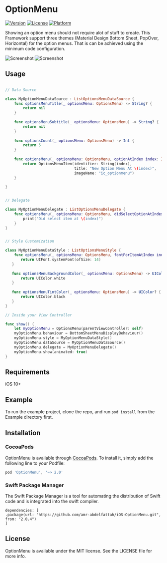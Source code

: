 # OptionMenu

[![Version](https://img.shields.io/cocoapods/v/OptionMenu.svg?style=flat)](https://cocoapods.org/pods/OptionMenu)
[![License](https://img.shields.io/cocoapods/l/OptionMenu.svg?style=flat)](/LICENSE)
[![Platform](https://img.shields.io/cocoapods/p/OptionMenu.svg?style=flat)](https://cocoapods.org/pods/OptionMenu)

Showing an option menu should not require alot of stuff to create. This Framework support three themes (Material Design Bottom Sheet, PopOver, Horizontal) for the option menus. That is can be achieved using the minimum code configuration. 

![Screenshot](https://github.com/amr-abdelfattah/iOS-OptionMenu/blob/v2.0.1/ScreenShots/screenshot_1.png)
![Screenshot](https://github.com/amr-abdelfattah/iOS-OptionMenu/blob/v2.0.1/ScreenShots/screenshot_2.png)

## Usage

```swift

// Data Source

class MyOptionMenuDataSource : ListOptionsMenuDataSource {
    func optionsMenuTitle(_ optionsMenu: OptionsMenu) -> String? {
        return nil
    }
    
    func optionsMenuSubtitle(_ optionsMenu: OptionsMenu) -> String? {
        return nil
    }
    
    func optionsCount(_ optionsMenu: OptionsMenu) -> Int {
        return 5
    }
    
    func optionsMenu(_ optionsMenu: OptionsMenu, optionAtIndex index: Int) -> OptionsMenuItem? {
        return OptionsMenuItem(identifier: String(index),
                               title: "New Option Menu At \(index)",
                               imageName: "ic_optionmenu")    
    }
    
}


// Delegate

class MyOptionMenuDelegate : ListOptionsMenuDelegate {
    func optionsMenu(_ optionsMenu: OptionsMenu, didSelectOptionAtIndex index: Int) {
        print("Did select item at \(index)")
    }
}


// Style Customization

class MyOptionMenuDataStyle : ListOptionsMenuStyle {
    func optionsMenu(_ optionsMenu: OptionsMenu, fontForItemAtIndex index: Int) -> UIFont? {
       return UIFont.systemFont(ofSize: 14)
   }
   
   func optionsMenuBackgroundColor(_ optionsMenu: OptionsMenu) -> UIColor? {
       return UIColor.white
   }
 
   func optionsMenuTintColor(_ optionsMenu: OptionsMenu) -> UIColor? {
       return UIColor.black
   }
}

// Inside your View Controller

func show() {
    let myOptionMenu = OptionsMenu(parentViewController: self)
    myOptionMenu.behaviour = BottomSheetMenuDisplayBehaviour()
    myOptionMenu.style = MyOptionMenuDataStyle()
    myOptionMenu.dataSource = MyOptionMenuDataSource()
    myOptionMenu.delegate = MyOptionMenuDelegate()
    myOptionMenu.show(animated: true)
}

```

## Requirements
iOS 10+

## Example

To run the example project, clone the repo, and run `pod install` from the Example directory first.

## Installation

### CocoaPods

OptionMenu is available through [CocoaPods](https://cocoapods.org). To install
it, simply add the following line to your Podfile:

```ruby
pod 'OptionMenu', '~> 2.0'
```

### Swift Package Manager
The Swift Package Manager is a tool for automating the distribution of Swift code and is integrated into the swift compiler.

```
dependencies: [
.package(url: "https://github.com/amr-abdelfattah/iOS-OptionMenu.git", from: "2.0.4")
]
```

## License

OptionMenu is available under the MIT license. See the LICENSE file for more info.
